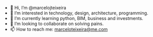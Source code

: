 - 👋 Hi, I’m @marcelojteixeira
- 👀 I’m interested in technology, design, architecture, programming.
- 🌱 I’m currently learning python, BIM, business and investments.
- 💞️ I’m looking to collaborate on solving pains.
- 📫 How to reach me: marceloteixeira@me.com

<!---
marcelojteixeira/marcelojteixeira is a ✨ special ✨ repository because its `README.md` (this file) appears on your GitHub profile.
You can click the Preview link to take a look at your changes.
--->
